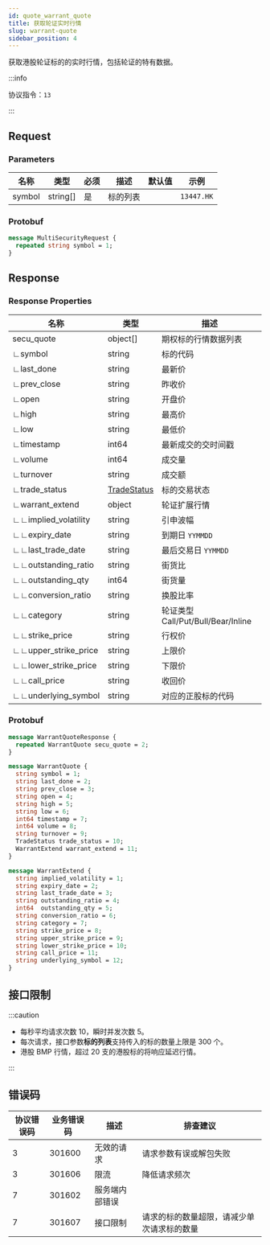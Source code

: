 ```yaml
---
id: quote_warrant_quote
title: 获取轮证实时行情
slug: warrant-quote
sidebar_position: 4
---
```


获取港股轮证标的的实时行情，包括轮证的特有数据。

:::info

协议指令：`13`

:::

## Request

### Parameters

| 名称   | 类型     | 必须 | 描述     | 默认值 | 示例       |
| ------ | -------- | ---- | -------- | ------ | ---------- |
| symbol | string[] | 是   | 标的列表 |        | `13447.HK` |

### Protobuf

```protobuf
message MultiSecurityRequest {
  repeated string symbol = 1;
}
```

## Response

### Response Properties

| 名称                 | 类型                                 | 描述                               |
| -------------------- | ------------------------------------ | ---------------------------------- |
| secu_quote           | object[]                             | 期权标的行情数据列表               |
| ∟symbol              | string                               | 标的代码                           |
| ∟last_done           | string                               | 最新价                             |
| ∟prev_close          | string                               | 昨收价                             |
| ∟open                | string                               | 开盘价                             |
| ∟high                | string                               | 最高价                             |
| ∟low                 | string                               | 最低价                             |
| ∟timestamp           | int64                                | 最新成交的交时间戳                 |
| ∟volume              | int64                                | 成交量                             |
| ∟turnover            | string                               | 成交额                             |
| ∟trade_status        | [TradeStatus](../object#tradestatus) | 标的交易状态                       |
| ∟warrant_extend      | object                               | 轮证扩展行情                       |
| ∟∟implied_volatility | string                               | 引申波幅                           |
| ∟∟expiry_date        | string                               | 到期日 `YYMMDD`                    |
| ∟∟last_trade_date    | string                               | 最后交易日 `YYMMDD`                |
| ∟∟outstanding_ratio  | string                               | 街货比                             |
| ∟∟outstanding_qty    | int64                                | 街货量                             |
| ∟∟conversion_ratio   | string                               | 换股比率                           |
| ∟∟category           | string                               | 轮证类型 Call/Put/Bull/Bear/Inline |
| ∟∟strike_price       | string                               | 行权价                             |
| ∟∟upper_strike_price | string                               | 上限价                             |
| ∟∟lower_strike_price | string                               | 下限价                             |
| ∟∟call_price         | string                               | 收回价                             |
| ∟∟underlying_symbol  | string                               | 对应的正股标的代码                 |

### Protobuf

```protobuf
message WarrantQuoteResponse {
  repeated WarrantQuote secu_quote = 2;
}

message WarrantQuote {
  string symbol = 1;
  string last_done = 2;
  string prev_close = 3;
  string open = 4;
  string high = 5;
  string low = 6;
  int64 timestamp = 7;
  int64 volume = 8;
  string turnover = 9;
  TradeStatus trade_status = 10;
  WarrantExtend warrant_extend = 11;
}

message WarrantExtend {
  string implied_volatility = 1;
  string expiry_date = 2;
  string last_trade_date = 3;
  string outstanding_ratio = 4;
  int64  outstanding_qty = 5;
  string conversion_ratio = 6;
  string category = 7;
  string strike_price = 8;
  string upper_strike_price = 9;
  string lower_strike_price = 10;
  string call_price = 11;
  string underlying_symbol = 12;
}
```

## 接口限制

:::caution

- 每秒平均请求次数 10，瞬时并发次数 5。
- 每次请求，接口参数**标的列表**支持传入的标的数量上限是 300 个。
- 港股 BMP 行情，超过 20 支的港股标的将响应延迟行情。

:::

## 错误码

| 协议错误码 | 业务错误码 | 描述           | 排查建议                                   |
| ---------- | ---------- | -------------- | ------------------------------------------ |
| 3          | 301600     | 无效的请求     | 请求参数有误或解包失败                     |
| 3          | 301606     | 限流           | 降低请求频次                               |
| 7          | 301602     | 服务端内部错误 |                                            |
| 7          | 301607     | 接口限制       | 请求的标的数量超限，请减少单次请求标的数量 |

